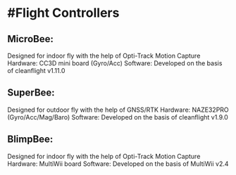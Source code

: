 #Flight Controllers
=========

MicroBee:
------
Designed for indoor fly with the help of Opti-Track Motion Capture
Hardware: CC3D mini board (Gyro/Acc)
Software: Developed on the basis of cleanflight v1.11.0

SuperBee:
------
Designed for outdoor fly with the help of GNSS/RTK
Hardware: NAZE32PRO (Gyro/Acc/Mag/Baro)
Software: Developed on the basis of cleanflight v1.9.0

BlimpBee:
------
Designed for indoor fly with the help of Opti-Track Motion Capture
Hardware: MultiWii board
Software: Developed on the basis of MultiWii v2.4
